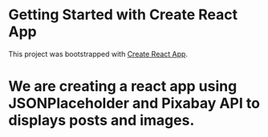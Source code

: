 # Getting Started with Create React App

This project was bootstrapped with [Create React App](https://github.com/facebook/create-react-app).

# We are creating a react app using JSONPlaceholder and Pixabay API to displays posts and images.

